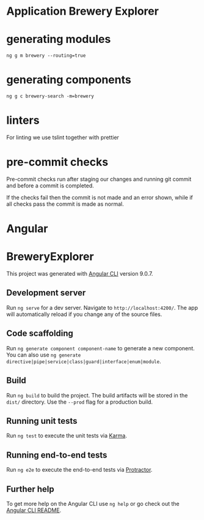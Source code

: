 # Application Brewery Explorer

# generating modules

`ng g m brewery --routing=true`

# generating components

`ng g c brewery-search -m=brewery`

# linters

For linting we use tslint together with prettier

# pre-commit checks

Pre-commit checks run after staging our changes and running git commit and before a commit is completed.

If the checks fail then the commit is not made and an error shown, while if all checks pass the commit is made as normal.

# Angular

# BreweryExplorer

This project was generated with [Angular CLI](https://github.com/angular/angular-cli) version 9.0.7.

## Development server

Run `ng serve` for a dev server. Navigate to `http://localhost:4200/`. The app will automatically reload if you change any of the source files.

## Code scaffolding

Run `ng generate component component-name` to generate a new component. You can also use `ng generate directive|pipe|service|class|guard|interface|enum|module`.

## Build

Run `ng build` to build the project. The build artifacts will be stored in the `dist/` directory. Use the `--prod` flag for a production build.

## Running unit tests

Run `ng test` to execute the unit tests via [Karma](https://karma-runner.github.io).

## Running end-to-end tests

Run `ng e2e` to execute the end-to-end tests via [Protractor](http://www.protractortest.org/).

## Further help

To get more help on the Angular CLI use `ng help` or go check out the [Angular CLI README](https://github.com/angular/angular-cli/blob/master/README.md).
